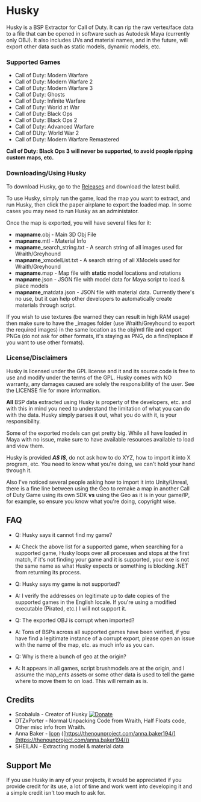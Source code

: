 # Husky
Husky is a BSP Extractor for Call of Duty. It can rip the raw vertex/face data to a file that can be opened in software such as Autodesk Maya (currently only OBJ). It also includes UVs and material names, and in the future, will export other data such as static models, dynamic models, etc.

### Supported Games

* Call of Duty: Modern Warfare
* Call of Duty: Modern Warfare 2
* Call of Duty: Modern Warfare 3
* Call of Duty: Ghosts
* Call of Duty: Infinite Warfare
* Call of Duty: World at War
* Call of Duty: Black Ops
* Call of Duty: Black Ops 2
* Call of Duty: Advanced Warfare
* Call of DUty: World War 2
* Call of Duty: Modern Warfare Remastered

**Call of Duty: Black Ops 3 will never be supported, to avoid people ripping custom maps, etc.**

### Downloading/Using Husky

To download Husky, go to the [Releases](https://github.com/Scobalula/Husky/releases) and download the latest build.

To use Husky, simply run the game, load the map you want to extract, and run Husky, then click the paper airplane to export the loaded map. In some cases you may need to run Husky as an administator.

Once the map is exported, you will have several files for it:

* **mapname**.obj - Main 3D Obj File
* **mapname**.mtl - Material Info
* **mapname**_search_string.txt - A search string of all images used for Wraith/Greyhound
* **mapname**_xmodelList.txt - A search string of all XModels used for Wraith/Greyhound
* **mapname**.map - Map file with **static** model locations and rotations
* **mapname**.json - JSON file with model data for Maya script to load & place models
* **mapname**_matdata.json - JSON file with material data. Currently there's no use, but it can help other developers to automatically create materials through script.

If you wish to use textures (be warned they can result in high RAM usage) then make sure to have the _images folder (use Wraith/Greyhound to export the required images) in the same location as the obj/mtl file and export PNGs (do not ask for other formats, it's staying as PNG, do a find/replace if you want to use other formats).

### License/Disclaimers

Husky is licensed under the GPL license and it and its source code is free to use and modify under the terms of the GPL. Husky comes with NO warranty, any damages caused are solely the responsibility of the user. See the LICENSE file for more information.

**All** BSP data extracted using Husky is property of the developers, etc. and with this in mind you need to understand the limitation of what you can do with the data. Husky simply parses it out, what you do with it, is your responsibility.

Some of the exported models can get pretty big. While all have loaded in Maya with no issue, make sure to have available resources available to load and view them.

Husky is provided ***AS IS***, do not ask how to do XYZ, how to import it into X program, etc. You need to know what you're doing, we can't hold your hand through it.

Also I've noticed several people asking how to import it into Unity/Unreal, there is a fine line between using the Geo to remake a map in another Call of Duty Game using its own SDK **vs** using the Geo as it is in your game/IP, for example, so ensure you know what you're doing, copyright wise.

## FAQ

* Q: Husky says it cannot find my game?

* A: Check the above list for a supported game, when searching for a supported game, Husky loops over all processes and stops at the first match, if it's not finding your game and it is supported, your exe is not the same name as what Husky expects or something is blocking .NET from returning its process.

* Q: Husky says my game is not supported?

* A: I verify the addresses on legitimate up to date copies of the supported games in the English locale. If you're using a modified executable (Pirated, etc.) I will not support it.

* Q: The exported OBJ is corrupt when imported?

* A: Tons of BSPs across all supported games have been verified, if you have find a legitimate instance of a corrupt export, please open an issue with the name of the map, etc. as much info as you can.

* Q: Why is there a bunch of geo at the origin?

* A: It appears in all games, script brushmodels are at the origin, and I assume the map_ents assets or some other data is used to tell the game where to move them to on load. This will remain as is.

## Credits

* Scobalula - Creator of Husky [![Donate](https://img.shields.io/badge/Donate-PayPal-yellowgreen.svg)](https://www.paypal.me/scobalula)
* DTZxPorter - Normal Unpacking Code from Wraith, Half Floats code, Other misc info from Wraith.
* Anna Baker - [Icon](https://thenounproject.com/term/husky/1121992/) ([https://thenounproject.com/anna.baker194/](https://thenounproject.com/anna.baker194/))
* SHEILAN - Extracting model & material data

## Support Me

If you use Husky in any of your projects, it would be appreciated if you provide credit for its use, a lot of time and work went into developing it and a simple credit isn't too much to ask for.
